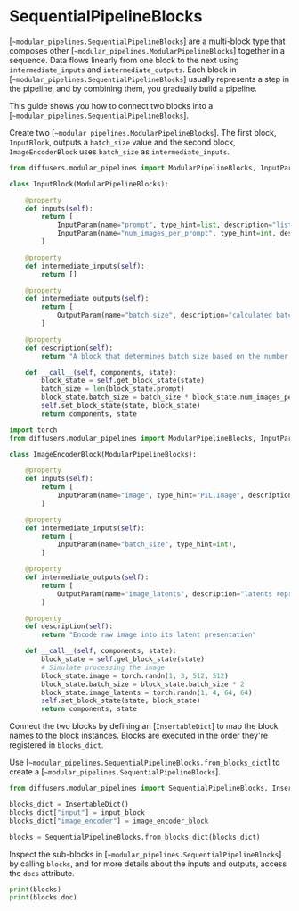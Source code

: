 <!--Copyright 2025 The HuggingFace Team. All rights reserved.

Licensed under the Apache License, Version 2.0 (the "License"); you may not use this file except in compliance with
the License. You may obtain a copy of the License at

http://www.apache.org/licenses/LICENSE-2.0

Unless required by applicable law or agreed to in writing, software distributed under the License is distributed on
an "AS IS" BASIS, WITHOUT WARRANTIES OR CONDITIONS OF ANY KIND, either express or implied. See the License for the
specific language governing permissions and limitations under the License.
-->

# SequentialPipelineBlocks

[`~modular_pipelines.SequentialPipelineBlocks`] are a multi-block type that composes other [`~modular_pipelines.ModularPipelineBlocks`] together in a sequence. Data flows linearly from one block to the next using `intermediate_inputs` and `intermediate_outputs`. Each block in [`~modular_pipelines.SequentialPipelineBlocks`] usually represents a step in the pipeline, and by combining them, you gradually build a pipeline.

This guide shows you how to connect two blocks into a [`~modular_pipelines.SequentialPipelineBlocks`].

Create two [`~modular_pipelines.ModularPipelineBlocks`]. The first block, `InputBlock`, outputs a `batch_size` value and the second block, `ImageEncoderBlock` uses `batch_size` as `intermediate_inputs`.

<hfoptions id="sequential">
<hfoption id="InputBlock">

```py
from diffusers.modular_pipelines import ModularPipelineBlocks, InputParam, OutputParam

class InputBlock(ModularPipelineBlocks):

    @property
    def inputs(self):
        return [
            InputParam(name="prompt", type_hint=list, description="list of text prompts"),
            InputParam(name="num_images_per_prompt", type_hint=int, description="number of images per prompt"),
        ]

    @property
    def intermediate_inputs(self):
        return []

    @property
    def intermediate_outputs(self):
        return [
            OutputParam(name="batch_size", description="calculated batch size"),
        ]

    @property
    def description(self):
        return "A block that determines batch_size based on the number of prompts and num_images_per_prompt argument."

    def __call__(self, components, state):
        block_state = self.get_block_state(state)
        batch_size = len(block_state.prompt)
        block_state.batch_size = batch_size * block_state.num_images_per_prompt
        self.set_block_state(state, block_state)
        return components, state
```

</hfoption>
<hfoption id="ImageEncoderBlock">

```py
import torch
from diffusers.modular_pipelines import ModularPipelineBlocks, InputParam, OutputParam

class ImageEncoderBlock(ModularPipelineBlocks):

    @property
    def inputs(self):
        return [
            InputParam(name="image", type_hint="PIL.Image", description="raw input image to process"),
        ]

    @property
    def intermediate_inputs(self):
        return [
            InputParam(name="batch_size", type_hint=int),
        ]

    @property
    def intermediate_outputs(self):
        return [
            OutputParam(name="image_latents", description="latents representing the image"),
        ]

    @property
    def description(self):
        return "Encode raw image into its latent presentation"

    def __call__(self, components, state):
        block_state = self.get_block_state(state)
        # Simulate processing the image
        block_state.image = torch.randn(1, 3, 512, 512)
        block_state.batch_size = block_state.batch_size * 2
        block_state.image_latents = torch.randn(1, 4, 64, 64)
        self.set_block_state(state, block_state)
        return components, state
```

</hfoption>
</hfoptions>

Connect the two blocks by defining an [`InsertableDict`] to map the block names to the block instances. Blocks are executed in the order they're registered in `blocks_dict`.

Use [`~modular_pipelines.SequentialPipelineBlocks.from_blocks_dict`] to create a [`~modular_pipelines.SequentialPipelineBlocks`].

```py
from diffusers.modular_pipelines import SequentialPipelineBlocks, InsertableDict

blocks_dict = InsertableDict()
blocks_dict["input"] = input_block
blocks_dict["image_encoder"] = image_encoder_block

blocks = SequentialPipelineBlocks.from_blocks_dict(blocks_dict)
```

Inspect the sub-blocks in [`~modular_pipelines.SequentialPipelineBlocks`] by calling `blocks`, and for more details about the inputs and outputs, access the `docs` attribute.

```py
print(blocks)
print(blocks.doc)
```